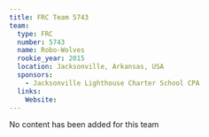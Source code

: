```yaml
---
title: FRC Team 5743
team:
  type: FRC
  number: 5743
  name: Robo-Wolves
  rookie_year: 2015
  location: Jacksonville, Arkansas, USA
  sponsors:
    - Jacksonville Lighthouse Charter School CPA
  links:
    Website: 
---
```

No content has been added for this team